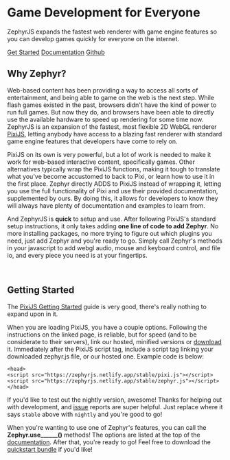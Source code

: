  <div id="gameShowcase"> <div id="showcaseOverlay"> <h1>Game Development for Everyone</h1> ZephyrJS expands the fastest web renderer with game engine features so you can develop games quickly for
 everyone on the internet.</p> <a href="#getting-started" class="button zephyr">Get Started</a> <a href="documentation/" class="button zephyr">Documentation</a> <a href="https://github.com/ZephyrJS-Project/ZephyrJS/" class="button">Github</a> </div> </div> <article> <h2>Why Zephyr?</h2> <p>Web-based content has been providing a way to access all sorts of entertainment, and being able to game on
 the web is the next step. While flash games existed in the past, browsers didn't have the kind of power to
 run full games. But now they do, and browsers have been able to directly use the available hardware to speed
 up rendering for some time now. ZephyrJS is an expansion of the fastest, most flexible 2D WebGL renderer <a
 href="https://github.com/pixijs/pixijs" class="pixi">PixiJS</a>, letting anybody have access to a
 blazing fast renderer with standard game engine features that developers have come to rely on.</p> <p>PixiJS on its own is very powerful, but a lot of work is needed to make it work for web-based interactive
 content, specifically games. Other alternatives typically wrap the PixiJS functions, making it tough to
 translate what you've become accustomed to back to Pixi, or learn how to use it in the first place. Zephyr
 directly ADDS to PixiJS instead of wrapping it, letting you use the full functionality of Pixi and use their
 provided documentation, supplemented by ours. By doing this, it allows for developers to know they will
 always have plenty of documentation and examples to learn from.</p> <p>And ZephyrJS is <strong>quick</strong> to setup and use. After following PixiJS's standard setup
 instructions, it only takes adding <strong>one line of code to add Zephyr</strong>. No more installing
 packages, no more trying to figure out which plugins you need, just add Zephyr and you're ready to go.
 Simply call Zephyr's methods in your javascript to add webgl audio, mouse and keyboard control, and file io,
 and every piece you need is at your fingertips.</p> <br> <h2 id="getting-started">Getting Started</h2> <p>The <a href="https://pixijs.io/guides/basics/getting-started.html" class="pixi">PixiJS Getting Started</a>
 guide is very good, there's really nothing to expand upon in it.</p> <p>When you are loading PixiJS, you have a couple options. Following the instructions on the linked page, is
 reliable, but for speed (and to be considerate to their servers), link our hosted, minified versions or <a
 href="https://github.com/ZephyrJS-Project/ZephyrJS/releases">download</a> it. Immediately after the
 PixiJS script tag, include a script tag linking your downloaded zephyr.js file, or our hosted one. Example
 code is below:</p> <code>&lt;head&gt;<br>&lt;script src="https://zephyrjs.netlify.app/stable/pixi.js"&gt;&lt;/script&gt;<br><span class="zephyr">&lt;script src="https://zephyrjs.netlify.app/stable/zephyr.js"&gt;&lt;/script&gt;</span><br>&lt;/head&gt;</code> <p>If you'd like to test out the nightly version, awesome! Thanks for helping out with development, and <a
 href="https://github.com/ZephyrJS-Project/ZephyrJS/issues">issue</a> reports are super helpful. Just
 replace where it says <code>stable</code> above with <code>nightly</code> and you're good to go!</p> <p>When you're wanting to use one of Zephyr's features, you can call the <strong>Zephyr.use______()</strong>
 methods! The options
 are listed at the top of the <a href="documentation/">documentation</a>. After that, you're ready to go!
 Feel free to download the <a
 href="https://github.com/ZephyrJS-Project/ZephyrJS/raw/main/quickstart/bundle.zip">quickstart bundle</a>
 if you'd like!</p> </article> 
